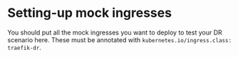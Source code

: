 # Setting-up mock ingresses

You should put all the mock ingresses you want to deploy to test your DR scenario here. These must be annotated with `kubernetes.io/ingress.class: traefik-dr`.